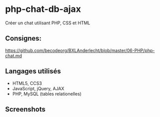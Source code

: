 # php-chat-db-ajax

Créer un chat utilisant PHP, CSS et HTML

## Consignes:
https://github.com/becodeorg/BXLAnderlecht/blob/master/06-PHP/php-chat.md

## Langages utilisés
- HTML5, CCS3
- JavaScript, jQuery, AJAX
- PHP, MySQL (tables relationelles)

## Screenshots

